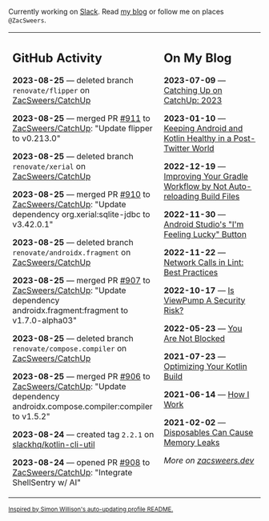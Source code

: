 Currently working on [Slack](https://slack.com/). Read [my blog](https://zacsweers.dev/) or follow me on places `@ZacSweers`.

<table><tr><td valign="top" width="60%">

## GitHub Activity
<!-- githubActivity starts -->
**2023-08-25** — deleted branch `renovate/flipper` on [ZacSweers/CatchUp](https://github.com/ZacSweers/CatchUp)

**2023-08-25** — merged PR [#911](https://github.com/ZacSweers/CatchUp/pull/911) to [ZacSweers/CatchUp](https://github.com/ZacSweers/CatchUp): "Update flipper to v0.213.0"

**2023-08-25** — deleted branch `renovate/xerial` on [ZacSweers/CatchUp](https://github.com/ZacSweers/CatchUp)

**2023-08-25** — merged PR [#910](https://github.com/ZacSweers/CatchUp/pull/910) to [ZacSweers/CatchUp](https://github.com/ZacSweers/CatchUp): "Update dependency org.xerial:sqlite-jdbc to v3.42.0.1"

**2023-08-25** — deleted branch `renovate/androidx.fragment` on [ZacSweers/CatchUp](https://github.com/ZacSweers/CatchUp)

**2023-08-25** — merged PR [#907](https://github.com/ZacSweers/CatchUp/pull/907) to [ZacSweers/CatchUp](https://github.com/ZacSweers/CatchUp): "Update dependency androidx.fragment:fragment to v1.7.0-alpha03"

**2023-08-25** — deleted branch `renovate/compose.compiler` on [ZacSweers/CatchUp](https://github.com/ZacSweers/CatchUp)

**2023-08-25** — merged PR [#906](https://github.com/ZacSweers/CatchUp/pull/906) to [ZacSweers/CatchUp](https://github.com/ZacSweers/CatchUp): "Update dependency androidx.compose.compiler:compiler to v1.5.2"

**2023-08-24** — created tag `2.2.1` on [slackhq/kotlin-cli-util](https://github.com/slackhq/kotlin-cli-util)

**2023-08-24** — opened PR [#908](https://github.com/ZacSweers/CatchUp/pull/908) to [ZacSweers/CatchUp](https://github.com/ZacSweers/CatchUp): "Integrate ShellSentry w/ AI"
<!-- githubActivity ends -->
</td><td valign="top" width="40%">

## On My Blog
<!-- blog starts -->
**2023-07-09** — [Catching Up on CatchUp: 2023](https://www.zacsweers.dev/catching-up-on-catchup-2023/)

**2023-01-10** — [Keeping Android and Kotlin Healthy in a Post-Twitter World](https://www.zacsweers.dev/keeping-android-healthy/)

**2022-12-19** — [Improving Your Gradle Workflow by Not Auto-reloading Build Files](https://www.zacsweers.dev/improving-your-workflow-by-not-auto-reloading-build-files/)

**2022-11-30** — [Android Studio's "I'm Feeling Lucky" Button](https://www.zacsweers.dev/android-studios-im-feeling-lucky-button/)

**2022-11-22** — [Network Calls in Lint: Best Practices](https://www.zacsweers.dev/network-calls-in-lint-best-practices/)

**2022-10-17** — [Is ViewPump A Security Risk?](https://www.zacsweers.dev/is-viewpump-a-security-risk/)

**2022-05-23** — [You Are Not Blocked](https://www.zacsweers.dev/you-are-not-blocked/)

**2021-07-23** — [Optimizing Your Kotlin Build](https://www.zacsweers.dev/optimizing-your-kotlin-build/)

**2021-06-14** — [How I Work](https://www.zacsweers.dev/how-i-work/)

**2021-02-02** — [Disposables Can Cause Memory Leaks](https://www.zacsweers.dev/disposables-can-cause-memory-leaks/)
<!-- blog ends -->
_More on [zacsweers.dev](https://zacsweers.dev/)_
</td></tr></table>

<sub><a href="https://simonwillison.net/2020/Jul/10/self-updating-profile-readme/">Inspired by Simon Willison's auto-updating profile README.</a></sub>